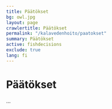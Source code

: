 ```yaml
---
title: Päätökset
bg: owl.jpg
layout: page
crawlertitle: Päätökset
permalink: "/kalavedenhoito/paatokset"
summary: Päätökset
active: fishdecisions
exclude: true
lang: fi
---
```


# Päätökset

...